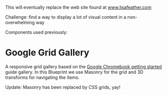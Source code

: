 This will eventually replace the web site found at www.lisafeather.com

Challenge: find a way to display a lot of visual content in a non-overwhelming way

Components used previously:

Google Grid Gallery
=========

A responsive grid gallery based on the [Google Chromebook getting started](https://gweb-gettingstartedguide.appspot.com/) guide gallery. In this Blueprint we use Masonry for the grid and 3D transforms for navigating the items.

Update: Masonry has been replaced by CSS grids, yay!
